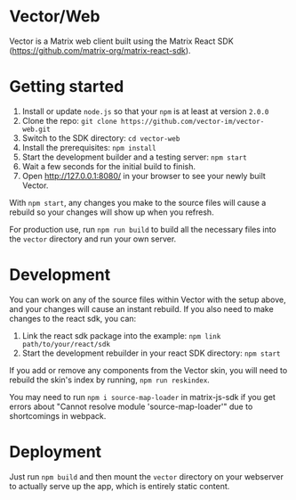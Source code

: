 Vector/Web
==========

Vector is a Matrix web client built using the Matrix React SDK (https://github.com/matrix-org/matrix-react-sdk).

Getting started
===============

1. Install or update `node.js` so that your `npm` is at least at version `2.0.0`
2. Clone the repo: `git clone https://github.com/vector-im/vector-web.git` 
3. Switch to the SDK directory: `cd vector-web`
4. Install the prerequisites: `npm install`
5. Start the development builder and a testing server: `npm start`
6. Wait a few seconds for the initial build to finish.
7. Open http://127.0.0.1:8080/ in your browser to see your newly built Vector.

With `npm start`, any changes you make to the source files will cause a rebuild so
your changes will show up when you refresh.

For production use, run `npm run build` to build all the necessary files
into the `vector` directory and run your own server.

Development
===========
You can work on any of the source files within Vector with the setup above,
and your changes will cause an instant rebuild. If you also need to make
changes to the react sdk, you can:

1. Link the react sdk package into the example:
   `npm link path/to/your/react/sdk`
2. Start the development rebuilder in your react SDK directory:
   `npm start`

If you add or remove any components from the Vector skin, you will need to rebuild
the skin's index by running, `npm run reskindex`.

You may need to run `npm i source-map-loader` in matrix-js-sdk if you get errors
about "Cannot resolve module 'source-map-loader'" due to shortcomings in webpack.

Deployment
==========

Just run `npm build` and then mount the `vector` directory on your webserver to
actually serve up the app, which is entirely static content.

